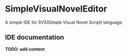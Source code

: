 # SimpleVisualNovelEditor
A simple IDE for SVS(Simple Visual Novel Script) language.
## IDE documentation
**TODO: add content**
